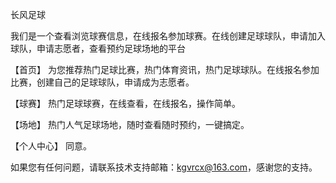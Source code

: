 长风足球

我们是一个查看浏览球赛信息，在线报名参加球赛。在线创建足球球队，申请加入球队，申请志愿者，查看预约足球场地的平台

【首页】 为您推荐热门足球比赛，热门体育资讯，热门足球球队。在线报名参加比赛，创建自己的足球球队，申请成为志愿者。

【球赛】 热门足球球赛，在线查看，在线报名，操作简单。

【场地】 热门人气足球场地，随时查看随时预约，一键搞定。

【个人中心】 同意。

如果您有任何问题，请联系技术支持邮箱：kgvrcx@163.com，感谢您的支持。
